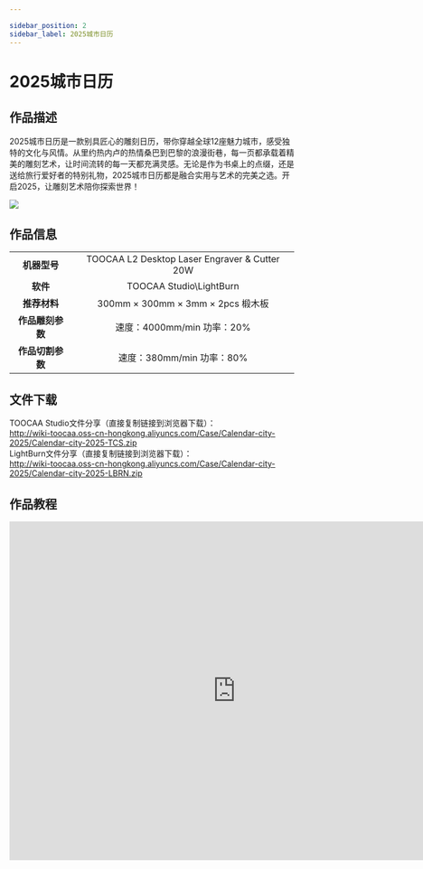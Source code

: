 ```yaml
---

sidebar_position: 2
sidebar_label: 2025城市日历
---
```

# 2025城市日历
## 作品描述
2025城市日历是一款别具匠心的雕刻日历，带你穿越全球12座魅力城市，感受独特的文化与风情。从里约热内卢的热情桑巴到巴黎的浪漫街巷，每一页都承载着精美的雕刻艺术，让时间流转的每一天都充满灵感。无论是作为书桌上的点缀，还是送给旅行爱好者的特别礼物，2025城市日历都是融合实用与艺术的完美之选。开启2025，让雕刻艺术陪你探索世界！

![](http://wiki-toocaa.oss-cn-hongkong.aliyuncs.com/Case/Calendar-city-2025/main.png)

## 作品信息
|  |  |  
| :---: | :---: | 
| **机器型号** | TOOCAA L2 Desktop Laser Engraver & Cutter 20W |
| **软件** | TOOCAA Studio\LightBurn |
| **推荐材料** | 300mm × 300mm × 3mm × 2pcs 椴木板 |
| **作品雕刻参数** | 速度：4000mm/min 功率：20% |
| **作品切割参数** | 速度：380mm/min 功率：80% |

## 文件下载
TOOCAA Studio文件分享（直接复制链接到浏览器下载）：<br/>
http://wiki-toocaa.oss-cn-hongkong.aliyuncs.com/Case/Calendar-city-2025/Calendar-city-2025-TCS.zip  <br/>
LightBurn文件分享（直接复制链接到浏览器下载）：<br/>
http://wiki-toocaa.oss-cn-hongkong.aliyuncs.com/Case/Calendar-city-2025/Calendar-city-2025-LBRN.zip  


## 作品教程
<iframe 
    width="800" 
    height="600" 
    src="https://www.youtube.com/shorts/kOYFGWlZsFA" 
    frameborder="0" 
    allow="accelerometer; autoplay; clipboard-write; encrypted-media; gyroscope; picture-in-picture; fullscreen" 
    allowfullscreen>
</iframe>
